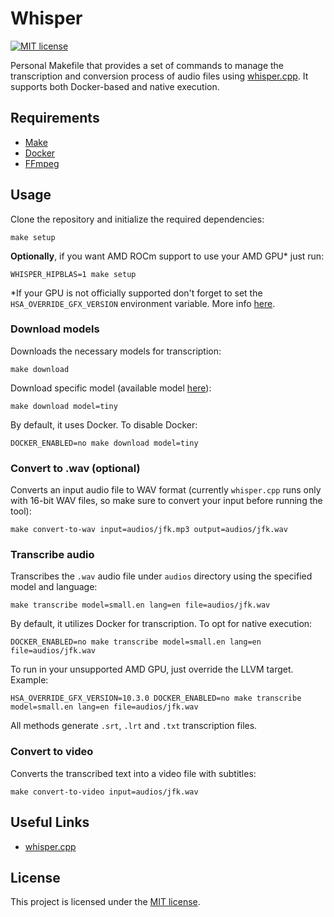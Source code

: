 # Whisper

[![MIT license](https://img.shields.io/badge/License-MIT-blue.svg)](https://lbesson.mit-license.org/)

Personal Makefile that provides a set of commands to manage the transcription and conversion process of audio files using [whisper.cpp](https://github.com/ggerganov/whisper.cpp). It supports both Docker-based and native execution.

## Requirements

- [Make](https://www.gnu.org/software/make/)
- [Docker](https://docs.docker.com/get-docker/)
- [FFmpeg](https://www.ffmpeg.org/download.html)

## Usage

Clone the repository and initialize the required dependencies:

```shell
make setup
```

**Optionally**, if you want AMD ROCm support to use your AMD GPU* just run:

```shell
WHISPER_HIPBLAS=1 make setup
```

*If your GPU is not officially supported don't forget to set the `HSA_OVERRIDE_GFX_VERSION` environment variable. More info [here](https://github.com/ollama/ollama/blob/main/docs/gpu.md#overrides).

### Download models

Downloads the necessary models for transcription:

```shell
make download
```

Download specific model (available model [here](https://github.com/ggerganov/whisper.cpp/tree/master/models#available-models)):

```shell
make download model=tiny
```

By default, it uses Docker. To disable Docker:

```shell
DOCKER_ENABLED=no make download model=tiny
```

### Convert to .wav (optional)

Converts an input audio file to WAV format (currently `whisper.cpp` runs only with 16-bit WAV files, so make sure to convert your input before running the tool):

```shell
make convert-to-wav input=audios/jfk.mp3 output=audios/jfk.wav
```

### Transcribe audio

Transcribes the `.wav` audio file under `audios` directory using the specified model and language:

```shell
make transcribe model=small.en lang=en file=audios/jfk.wav
```

By default, it utilizes Docker for transcription. To opt for native execution:

```shell
DOCKER_ENABLED=no make transcribe model=small.en lang=en file=audios/jfk.wav
```

To run in your unsupported AMD GPU, just override the LLVM target. Example:

```shell
HSA_OVERRIDE_GFX_VERSION=10.3.0 DOCKER_ENABLED=no make transcribe model=small.en lang=en file=audios/jfk.wav
```

All methods generate `.srt`, `.lrt` and `.txt` transcription files.

### Convert to video

Converts the transcribed text into a video file with subtitles:

```shell
make convert-to-video input=audios/jfk.wav
```

## Useful Links

- [whisper.cpp](https://github.com/ggerganov/whisper.cpp)

## License

This project is licensed under the [MIT license](LICENSE).
